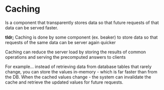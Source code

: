 # Caching
Is a component that transparently stores data so that future requests of that data can be served faster.

**tldr;** Caching is done by some component (ex. beaker) to store data so that requests of the same data can be server again quicker

Caching can reduce the server load by storing the results of common operations and serving the precomputed answers to clients

For example... instead of retrieving data from database tables that rarely change, you can store the values in-memory - which is far faster than from the DB. When the cached values change - the system can invalidate the cache and retrieve the updated values for future requests.
